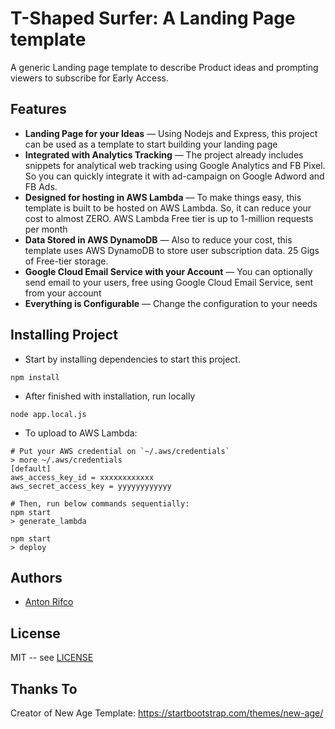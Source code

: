 # T-Shaped Surfer: A Landing Page template
A generic Landing page template to describe Product ideas and prompting viewers to subscribe for Early Access.

Features
------------
* **Landing Page for your Ideas** — Using Nodejs and Express, this project can be used as a template to start building your landing page 
* **Integrated with Analytics Tracking** — The project already includes snippets for analytical web tracking using Google Analytics and FB Pixel. So you can quickly integrate it with ad-campaign on Google Adword and FB Ads.
* **Designed for hosting in AWS Lambda** — To make things easy, this template is built to be hosted on AWS Lambda. So, it can reduce your cost to almost ZERO. AWS Lambda Free tier is up to 1-million requests per month
* **Data Stored in AWS DynamoDB** — Also to reduce your cost, this template uses AWS DynamoDB to store user subscription data. 25 Gigs of Free-tier storage.
* **Google Cloud Email Service with your Account** — You can optionally send email to your users, free using Google Cloud Email Service, sent from your account
* **Everything is Configurable** — Change the configuration to your needs


## Installing Project
* Start by installing dependencies to start this project.
```
npm install
```

* After finished with installation, run locally
```
node app.local.js
```

* To upload to AWS Lambda:
```
# Put your AWS credential on `~/.aws/credentials`
> more ~/.aws/credentials
[default]
aws_access_key_id = xxxxxxxxxxxx
aws_secret_access_key = yyyyyyyyyyyy

# Then, run below commands sequentially:
npm start
> generate_lambda

npm start
> deploy
```

## Authors

* [Anton Rifco](https://github.com/antonrifco)

## License

MIT -- see [LICENSE](LICENSE)

## Thanks To
Creator of New Age Template: https://startbootstrap.com/themes/new-age/
